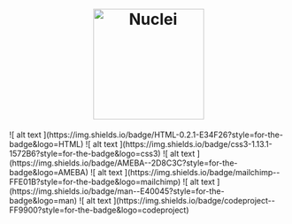 <h1 align="center">
  <br>
  <a href="https://nuclei.projectdiscovery.io"><img src="static/nuclei-logo.png" width="200px" alt="Nuclei"></a>
</h1>
![ alt text ](https://img.shields.io/badge/HTML-0.2.1-E34F26?style=for-the-badge&logo=HTML)
![ alt text ](https://img.shields.io/badge/css3-1.13.1-1572B6?style=for-the-badge&logo=css3)
![ alt text ](https://img.shields.io/badge/AMEBA--2D8C3C?style=for-the-badge&logo=AMEBA)
![ alt text ](https://img.shields.io/badge/mailchimp--FFE01B?style=for-the-badge&logo=mailchimp)
![ alt text ](https://img.shields.io/badge/man--E40045?style=for-the-badge&logo=man)
![ alt text ](https://img.shields.io/badge/codeproject--FF9900?style=for-the-badge&logo=codeproject)
